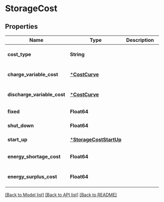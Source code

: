 # StorageCost

## Properties

Name | Type | Description | Notes
------------ | ------------- | ------------- | -------------
**cost_type** | **String** |  | [optional] [default to "STORAGE"]
**charge_variable_cost** | [***CostCurve**](CostCurve.md) |  | [optional] [default to nothing]
**discharge_variable_cost** | [***CostCurve**](CostCurve.md) |  | [optional] [default to nothing]
**fixed** | **Float64** |  | [default to 0.0]
**shut_down** | **Float64** |  | [default to 0.0]
**start_up** | [***StorageCostStartUp**](StorageCostStartUp.md) |  | [default to nothing]
**energy_shortage_cost** | **Float64** |  | [optional] [default to 0.0]
**energy_surplus_cost** | **Float64** |  | [optional] [default to 0.0]

[[Back to Model list]](../README.md#models) [[Back to API list]](../README.md#api-endpoints) [[Back to README]](../README.md)
